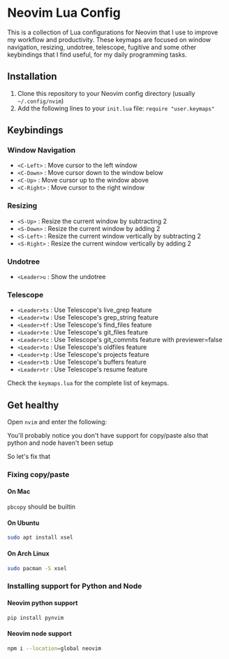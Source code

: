 # Neovim Lua Config

This is a collection of Lua configurations for Neovim that I use to improve my workflow and productivity. These keymaps are focused on window navigation, resizing, undotree, telescope, fugitive and some other keybindings that I find useful, for my daily programming tasks.

## Installation

1. Clone this repository to your Neovim config directory (usually `~/.config/nvim`)
2. Add the following lines to your `init.lua` file: `require "user.keymaps"`

## Keybindings

### Window Navigation
- `<C-Left>` : Move cursor to the left window
- `<C-Down>` : Move cursor down to the window below
- `<C-Up>` : Move cursor up to the window above
- `<C-Right>` : Move cursor to the right window

### Resizing
- `<S-Up>` : Resize the current window by subtracting 2
- `<S-Down>` : Resize the current window by adding 2
- `<S-Left>` : Resize the current window vertically by subtracting 2
- `<S-Right>` : Resize the current window vertically by adding 2

### Undotree
- `<Leader>u` : Show the undotree

### Telescope
- `<Leader>ts` : Use Telescope's live_grep feature
- `<Leader>tw` : Use Telescope's grep_string feature
- `<Leader>tf` : Use Telescope's find_files feature
- `<Leader>te` : Use Telescope's git_files feature
- `<Leader>tc` : Use Telescope's git_commits feature with previewer=false
- `<Leader>to` : Use Telescope's oldfiles feature
- `<Leader>tp` : Use Telescope's projects feature
- `<Leader>tb` : Use Telescope's buffers feature
- `<Leader>tr` : Use Telescope's resume feature

Check the `keymaps.lua` for the complete list of keymaps.

## Get healthy

Open `nvim` and enter the following:

You'll probably notice you don't have support for copy/paste also that python and node haven't been setup

So let's fix that

### Fixing copy/paste

#### On Mac
`pbcopy` should be builtin

#### On Ubuntu
```sh
sudo apt install xsel
```
#### On Arch Linux
```sh
sudo pacman -S xsel
```

### Installing support for Python and Node

#### Neovim python support
```sh
pip install pynvim
```

#### Neovim node support
```sh
npm i --location=global neovim
```
